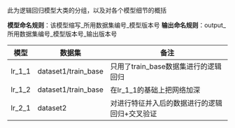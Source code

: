 此为逻辑回归模型大类的分组，以及对各个模型细节的概括

**模型命名规则**：该模型缩写_所用数据集编号_模型版本号
**输出命名规则**：output_所用数据集编号_模型版本号_输出版本号

|模型|数据集|备注|
|---|---|---|
|lr_1_1|dataset1/train_base|只用了train_base数据集进行的逻辑回归|
|lr_1_2|dataset1/train_base|在lr_1_1的基础上把网络加深|
|lr_2_1|dataset2|对进行特征并入后的数据进行的逻辑回归+交叉验证|
